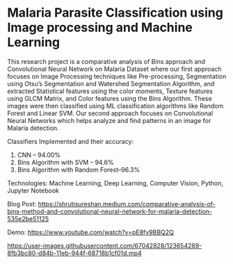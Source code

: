 # Malaria Parasite Classification using Image processing and Machine Learning

This research project is a comparative analysis of Bins approach and Convolutional Neural Network on Malaria Dataset where our first approach focuses on Image Processing techniques like Pre-processing, Segmentation using Otsu’s Segmentation and Watershed Segmentation Algorithm, and extracted Statistical features using the color moments, Texture features using GLCM Matrix, and Color features using the Bins Algorithm. These images were then classified using ML classification algorithms like Random Forest and Linear SVM. Our second approach focuses on Convolutional Neural Networks which helps analyze and find patterns in an image for Malaria detection.

Classifiers Implemented and their accuracy:
1. CNN – 94.00%
2. Bins Algorithm with SVM – 94.6%
3. Bins Algorithm with Random Forest–96.3%

Technologies: Machine Learning, Deep Learning, Computer Vision, Python, Jupyter Notebook


Blog Post: https://shrutisureshan.medium.com/comparative-analysis-of-bins-method-and-convolutional-neural-network-for-malaria-detection-535e2be51125

Demo:  https://www.youtube.com/watch?v=pE8fv9BBQ2Q

https://user-images.githubusercontent.com/67042828/123654289-8fb3bc80-d84b-11eb-944f-68718b1cf01d.mp4


